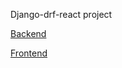 Django-drf-react project

[Backend](https://maria-staging-backend.herokuapp.com/api/)

[Frontend](https://maria-staging-frontend.herokuapp.com/login)
